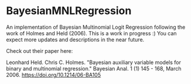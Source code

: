 # BayesianMNLRegression
An implementation of Bayesian Multinomial Logit Regression following the work of Holmes and Held (2006). This is a work in progress :) You can expect more updates and descriptions in the near future.

Check out their paper here:

Leonhard Held. Chris C. Holmes. "Bayesian auxiliary variable models for binary 
    and multinomial regression." Bayesian Anal. 1 (1) 145 - 168, March 2006. 
    https://doi.org/10.1214/06-BA105
